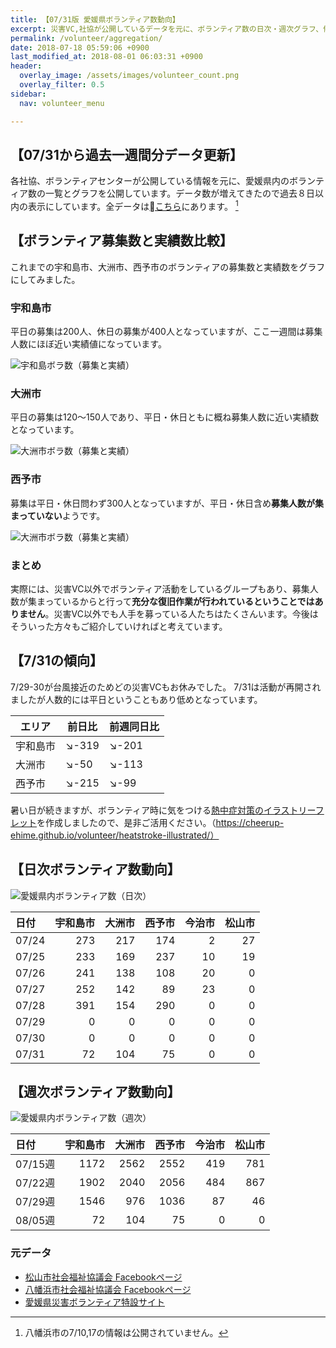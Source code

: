 ```yaml
---
title: 【07/31版 愛媛県ボランティア数動向】
excerpt: 災害VC,社協が公開しているデータを元に、ボランティア数の日次・週次グラフ、傾向分析、募集数と実績数比較を公開しています。
permalink: /volunteer/aggregation/
date: 2018-07-18 05:59:06 +0900
last_modified_at: 2018-08-01 06:03:31 +0900
header:
  overlay_image: /assets/images/volunteer_count.png
  overlay_filter: 0.5
sidebar:
  nav: volunteer_menu

---
```


## 【07/31から過去一週間分データ更新】

各社協、ボランティアセンターが公開している情報を元に、愛媛県内のボランティア数の一覧とグラフを公開しています。データ数が増えてきたので過去８日以内の表示にしています。全データは[こちら](https://docs.google.com/spreadsheets/d/1h-GFHoNa55P96wu_HNbPk899eN4HZcnu1T9q4eag8Uc/edit#gid=0)にあります。 [^1]

## 【ボランティア募集数と実績数比較】

これまでの宇和島市、大洲市、西予市のボランティアの募集数と実績数をグラフにしてみました。

### 宇和島市

平日の募集は200人、休日の募集が400人となっていますが、ここ一週間は募集人数にほぼ近い実績値になっています。

 ![宇和島ボラ数（募集と実績）](/assets/images/宇和島市_volunteer_expected_and_actual.png)

### 大洲市

平日の募集は120〜150人であり、平日・休日ともに概ね募集人数に近い実績数となっています。

 ![大洲市ボラ数（募集と実績）](/assets/images/大洲市_volunteer_expected_and_actual.png)

### 西予市

募集は平日・休日問わず300人となっていますが、平日・休日含め**募集人数が集まっていない**ようです。

 ![大洲市ボラ数（募集と実績）](/assets/images/大洲市_volunteer_expected_and_actual.png)

### まとめ

実際には、災害VC以外でボランティア活動をしているグループもあり、募集人数が集まっているからと行って**充分な復旧作業が行われているということではありません**。災害VC以外でも人手を募っている人たちはたくさんいます。今後はそういった方々もご紹介していければと考えています。

## 【7/31の傾向】

7/29-30が台風接近のためどの災害VCもお休みでした。
7/31は活動が再開されましたが人数的には平日ということもあり低めとなっています。


エリア | 前日比 | 前週同日比
---------|----------|---------
 宇和島市 | :arrow_lower_right:-319 | :arrow_lower_right:-201
 大洲市  | :arrow_lower_right:-50 | :arrow_lower_right:-113
 西予市  | :arrow_lower_right:-215 | :arrow_lower_right:-99


暑い日が続きますが、ボランティア時に気をつける[熱中症対策のイラストリーフレット](https://cheerup-ehime.github.io/volunteer/heatstroke-illustrated/)を作成しましたので、是非ご活用ください。（https://cheerup-ehime.github.io/volunteer/heatstroke-illustrated/）

## 【日次ボランティア数動向】

![愛媛県内ボランティア数（日次）](/assets/images/volunteer_count.png)

[^1]: 八幡浜市の7/10,17の情報は公開されていません。

| 日付   |   宇和島市 |   大洲市 |   西予市 |   今治市 |   松山市 |
|:-------|-----------:|---------:|---------:|---------:|---------:|
| 07/24  |        273 |      217 |      174 |        2 |       27 |
| 07/25  |        233 |      169 |      237 |       10 |       19 |
| 07/26  |        241 |      138 |      108 |       20 |        0 |
| 07/27  |        252 |      142 |       89 |       23 |        0 |
| 07/28  |        391 |      154 |      290 |        0 |        0 |
| 07/29  |          0 |        0 |        0 |        0 |        0 |
| 07/30  |          0 |        0 |        0 |        0 |        0 |
| 07/31  |         72 |      104 |       75 |        0 |        0 |

## 【週次ボランティア数動向】

![愛媛県内ボランティア数（週次）](/assets/images/volunteer_count_week.png)

| 日付                |   宇和島市 |   大洲市 |   西予市 |   今治市 |   松山市 |
|:--------------------|-----------:|---------:|---------:|---------:|---------:|
| 07/15週 |       1172 |     2562 |     2552 |      419 |      781 |
| 07/22週 |       1902 |     2040 |     2056 |      484 |      867 |
| 07/29週 |       1546 |      976 |     1036 |       87 |       46 |
| 08/05週 |         72 |      104 |       75 |        0 |        0 |

### 元データ

- [松山市社会福祉協議会 Facebookページ](https://www.facebook.com/matsuyama.wel/)
- [八幡浜市社会福祉協議会 Facebookページ](https://www.facebook.com/ywthm.syakyo/)
- [愛媛県災害ボランティア特設サイト](https://ehimesvc.jp/)
